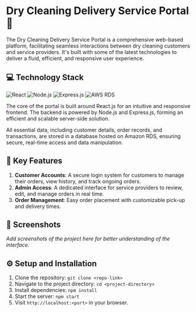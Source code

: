 
# Dry Cleaning Delivery Service Portal 🧺

The Dry Cleaning Delivery Service Portal is a comprehensive web-based platform, facilitating seamless interactions between dry cleaning customers and service providers. It's built with some of the latest technologies to deliver a fluid, efficient, and responsive user experience.
## 💻 Technology Stack

![React](https://img.shields.io/badge/-React-61DAFB?logo=react&logoColor=white&style=for-the-badge)
![Node.js](https://img.shields.io/badge/-Node.js-339933?logo=node.js&logoColor=white&style=for-the-badge)
![Express.js](https://img.shields.io/badge/-Express.js-000000?logo=express&logoColor=white&style=for-the-badge)
![AWS RDS](https://img.shields.io/badge/-AWS%20RDS-232F3E?logo=amazon-aws&logoColor=white&style=for-the-badge)

The core of the portal is built around React.js for an intuitive and responsive frontend. The backend is powered by Node.js and Express.js, forming an efficient and scalable server-side solution.

All essential data, including customer details, order records, and transactions, are stored in a database hosted on Amazon RDS, ensuring secure, real-time access and data manipulation.

## 📌 Key Features

1. **Customer Accounts**: A secure login system for customers to manage their orders, view history, and track ongoing orders.
2. **Admin Access**: A dedicated interface for service providers to review, edit, and manage orders in real time.
3. **Order Management**: Easy order placement with customizable pick-up and delivery times.

## 📸 Screenshots

_Add screenshots of the project here for better understanding of the interface._

## ⚙️ Setup and Installation

1. Clone the repository: `git clone <repo-link>`
2. Navigate to the project directory: `cd <project-directory>`
3. Install dependencies: `npm install`
4. Start the server: `npm start`
5. Visit `http://localhost:<port>` in your browser.
